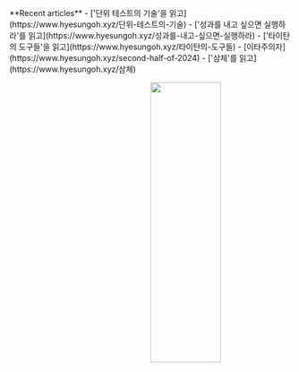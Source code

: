 <p align="left" width="50%">
**Recent articles**
<!-- BLOG-POST-LIST:START -->
- [&#39;단위 테스트의 기술&#39;을 읽고](https://www.hyesungoh.xyz/단위-테스트의-기술)
- [&#39;성과를 내고 싶으면 실행하라&#39;를 읽고](https://www.hyesungoh.xyz/성과를-내고-싶으면-실행하라)
- [&#39;타이탄의 도구들&#39;을 읽고](https://www.hyesungoh.xyz/타이탄의-도구들)
- [이타주의자](https://www.hyesungoh.xyz/second-half-of-2024)
- [&#39;삼체&#39;를 읽고](https://www.hyesungoh.xyz/삼체)
<!-- BLOG-POST-LIST:END -->

</p>

<img align="right" src="https://render.gitanimals.org/lines/hyesungoh?pet-id=589962073398233318" width="50%" height="500" />  
